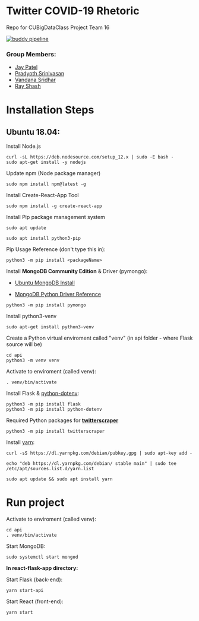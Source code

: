 # Twitter COVID-19 Rhetoric
Repo for CUBigDataClass Project Team 16

[![buddy pipeline](https://app.buddy.works/luomajake/covid-19-rhetoric/pipelines/pipeline/253015/badge.svg?token=399bb33c37f1bf2b10aaf4f9f717501975b5d0ab1dcdf9d60dcd1fb88a007c96 "buddy pipeline")](https://app.buddy.works/luomajake/covid-19-rhetoric/pipelines/pipeline/253015)

### Group Members:
- [Jay Patel](https://github.com/jaykpatel1996)
- [Pradyoth Srinivasan](https://github.com/Pradyoth)
- [Vandana Sridhar](https://github.com/vandana28)
- [Ray Shash](https://github.com/Blackbird002)

# Installation Steps

## Ubuntu 18.04:

Install Node.js
```
curl -sL https://deb.nodesource.com/setup_12.x | sudo -E bash -
sudo apt-get install -y nodejs
```

Update npm (Node package manager)
```
sudo npm install npm@latest -g
```

Install Create-React-App Tool
```
sudo npm install -g create-react-app
```

Install Pip package management system 
```
sudo apt update

sudo apt install python3-pip

```

Pip Usage Reference (don't type this in):
```
python3 -m pip install <packageName>
```

Install **MongoDB Community Edition** & Driver (pymongo):
- [Ubuntu MongoDB Install](https://docs.mongodb.com/manual/tutorial/install-mongodb-on-ubuntu/)

- [MongoDB Python Driver Reference](https://api.mongodb.com/python/current/tutorial.html)

```
python3 -m pip install pymongo
```

Install python3-venv
```
sudo apt-get install python3-venv
```

Create a Python virtual enviroment called "venv" (in api folder - where Flask source will be)
```
cd api
python3 -m venv venv
```

Activate to enviroment (called venv):
```
. venv/bin/activate
```

Install Flask & [python-dotenv](https://pypi.org/project/python-dotenv/):
```
python3 -m pip install flask
python3 -m pip install python-dotenv
```

Required Python packages for [**twitterscraper**](https://github.com/taspinar/twitterscraper)
```
python3 -m pip install twitterscraper
```

Install [yarn](https://classic.yarnpkg.com/en/docs/install/#debian-stable):
```
curl -sS https://dl.yarnpkg.com/debian/pubkey.gpg | sudo apt-key add -

echo "deb https://dl.yarnpkg.com/debian/ stable main" | sudo tee /etc/apt/sources.list.d/yarn.list

sudo apt update && sudo apt install yarn

```

# Run project

Activate to enviroment (called venv):
```
cd api
. venv/bin/activate
```

Start MongoDB:
```
sudo systemctl start mongod
```

**In react-flask-app directory:**

Start Flask (back-end):
```
yarn start-api
```

Start React (front-end):
```
yarn start
```
